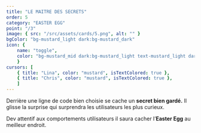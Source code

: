 ```yaml
---
title: "LE MAITRE DES SECRETS"
order: 5
category: "EASTER EGG"
point: "/3"
image: { src: "/src/assets/cards/5.png", alt: "" }
bgColor: "bg-mustard_light dark:bg-mustard_dark"
icon: {
    name: "toggle",
    color: "bg-mustard_mid dark:bg-mustard_light text-mustard_light dark:text-mustard_dark",
    }
cursors: [
    { title: "Lina", color: "mustard", isTextColored: true },
    { title: "Chris", color: "mustard", isTextColored: true },
    ]
---
```


Derrière une ligne de code bien choisie se cache un **secret bien gardé.** Il glisse la surprise qui surprendra les utilisateurs les plus curieux.

Dev attentif aux comportements utilisateurs il saura cacher l’**Easter Egg** au meilleur endroit.